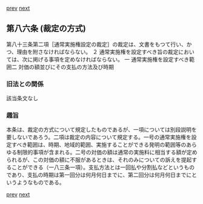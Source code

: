 [prev](/specific/markdowns/特許法/113_Mp-Ch_4-Se_1-At_85.md)
[next](/specific/markdowns/特許法/115_Mp-Ch_4-Se_1-At_87.md)
## 第八六条 (裁定の方式)
第八十三条第二項［通常実施権設定の裁定］の裁定は、文書をもつて行い、かつ、理由を附さなければならない。
２ 通常実施権を設定すべき旨の裁定においては、次に掲げる事項を定めなければならない。
一 通常実施権を設定すべき範囲二 対価の額並びにその支払の方法及び時期

### 旧法との関係
該当条文なし

### 趣旨
本条は、裁定の方式について規定したものであるが、一項については別段説明を要しないであろう。二項は裁定の内容について規定する。一号の通常実施権を設定すべき範囲は、時期、地域的範囲、実施することができる発明の範囲等のあらゆる制限的事項が含まれる。二号の対価の額は通常の実施料に相当する額が定められるが、この対価の額に不服があるときは、それのみについての訴えを提起することができる（一八三条一項）。支払方法とは一回払や分割払などというものであり、支払の時期は第一回分は何月何日までに、第二回分は何月何日までにというようなものである。

[prev](/specific/markdowns/特許法/113_Mp-Ch_4-Se_1-At_85.md)
[next](/specific/markdowns/特許法/115_Mp-Ch_4-Se_1-At_87.md)